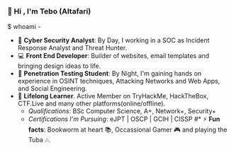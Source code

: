 ### :wave: Hi , I'm Tebo (Altafari)

$ whoami - 
*  :dart: __Cyber Security Analyst__: By Day, I working in a SOC as Incident Response Analyst and Threat Hunter.
*  :computer: __Front End Developer__: Builder of websites, email templates and bringing design ideas to life. 
*  :school_satchel: __Penetration Testing Student__: By Night, I'm gaining hands on experience in OSINT techniques, Attacking Networks and Web Apps, and Social Engineering. 
*  :seedling: __Lifelong Learner__. Active Member on TryHackMe, HackTheBox, CTF.Live and many other platforms(online/offline).
    * *Qualifications*: BSc Computer Science, A+, Network+, Security+
    * *Certifications I'm Pursuing*: eJPT |  OSCP | GCIH | CISSP
#* ⚡ __Fun facts__: Bookworm at heart :books:, Occassional Gamer :video_game: and playing the Tuba :notes:.
